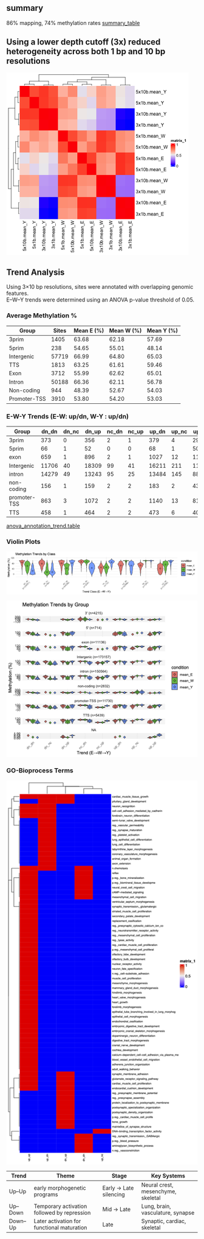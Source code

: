 
## summary 

86% mapping, 74% methylation rates
 [summary_table](summary.tsv)



## Using a lower depth cutoff (3x) reduced heterogeneity across both 1 bp and 10 bp resolutions  
![corr](multi_res_cor_heatmap.png)

## Trend Analysis  
Using 3×10 bp resolutions, sites were annotated with overlapping genomic features.  
E–W–Y trends were determined using an ANOVA p-value threshold of 0.05.

### Average Methylation %

| Group         | Sites | Mean E (%) | Mean W (%) | Mean Y (%) |
|---------------|-------|------------|------------|------------|
| 3prim         | 1405  | 63.68      | 62.18      | 57.69      |
| 5prim         | 238   | 54.65      | 55.01      | 48.14      |
| Intergenic    | 57719 | 66.99      | 64.80      | 65.03      |
| TTS           | 1813  | 63.25      | 61.61      | 59.46      |
| Exon          | 3712  | 55.99      | 62.62      | 65.01      |
| Intron        | 50188 | 66.36      | 62.11      | 56.78      |
| Non-coding    | 944   | 48.39      | 52.67      | 54.03      |
| Promoter-TSS  | 3910  | 53.80      | 54.20      | 53.03      |

###  E-W-Y Trends (E-W: up/dn, W-Y : up/dn)

| Group         | dn_dn | dn_nc | dn_up | nc_dn | nc_up | up_dn | up_nc | up_up |
|---------------|-------|-------|-------|-------|-------|-------|-------|-------|
| 3prim         | 373   | 0     | 356   | 2     | 1     | 379   | 4     | 290   |
| 5prim         | 66    | 1     | 52    | 0     | 0     | 68    | 1     | 50    |
| exon          | 659   | 1     | 896   | 2     | 1     | 1027  | 12    | 1114  |
| Intergenic    | 11706 | 40    | 18309 | 99    | 41    | 16211 | 211   | 11102 |
| intron        | 14279 | 49    | 13243 | 95    | 25    | 13484 | 145   | 8868  |
| non-coding    | 156   | 1     | 159   | 2     | 2     | 183   | 2     | 439   |
| promoter-TSS  | 863   | 3     | 1072  | 2     | 2     | 1140  | 13    | 815   |
| TTS           | 458   | 1     | 464   | 2     | 2     | 473   | 6     | 407   |

 [anova_annotation_trend.table]( filtered.3x.10bp.anova.anno.trend.tsv.gz )

### Violin Plots 
![ trend ](vlnplot_methylation_trends.png)

![ trend_per_type]( vlnplot_methylation_trends_per_type.png)

### GO-Bioprocess Terms
![ go-term ](go-progressterm-per-trend.png)

| Trend    | Theme                                               | Stage                 | Key Systems                         |
|----------|-----------------------------------------------------|-----------------------|-------------------------------------|
| Up–Up    | early morphogenetic programs                        | Early → Late silencing | Neural crest, mesenchyme, skeletal  |
| Up–Down  | Temporary activation followed by repression         | Mid → Late            | Lung, brain, vasculature, synapse   |
| Down–Up  | Later activation for functional maturation          | Late                  | Synaptic, cardiac, skeletal         |



